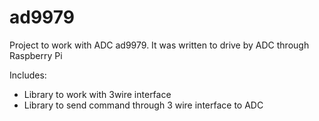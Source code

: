 # ad9979 

Project to work with ADC ad9979. It was written to drive by ADC through Raspberry Pi

Includes:
- Library to work with 3wire interface
- Library to send command through 3 wire interface to ADC
